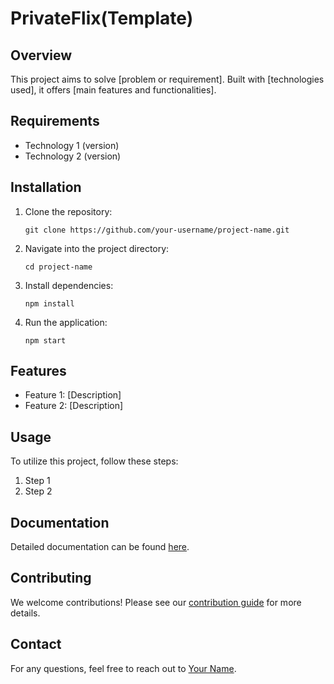 # PrivateFlix(Template)

## Overview

This project aims to solve [problem or requirement]. Built with [technologies used], it offers [main features and functionalities].

## Requirements

- Technology 1 (version)
- Technology 2 (version)

## Installation

1. Clone the repository:

    ```
    git clone https://github.com/your-username/project-name.git
    ```

2. Navigate into the project directory:

    ```
    cd project-name
    ```

3. Install dependencies:

    ```
    npm install
    ```

4. Run the application:

    ```
    npm start
    ```

## Features

- Feature 1: [Description]
- Feature 2: [Description]

## Usage

To utilize this project, follow these steps:

1. Step 1
2. Step 2

## Documentation

Detailed documentation can be found [here](your-documentation-link).

## Contributing

We welcome contributions! Please see our [contribution guide](your-contribution-guide-link) for more details.

## Contact

For any questions, feel free to reach out to [Your Name](your-contact-information).
